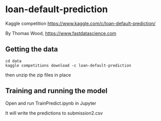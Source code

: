 # loan-default-prediction

Kaggle competition https://www.kaggle.com/c/loan-default-prediction/

By Thomas Wood, https://www.fastdatascience.com

## Getting the data

```
cd data 
kaggle competitions download -c loan-default-prediction
```

then unzip the zip files in place

## Training and running the model

Open and run TrainPredict.ipynb in Jupyter

It will write the predictions to submission2.csv
